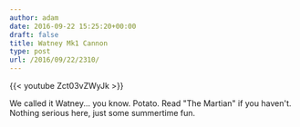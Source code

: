 ```yaml
---
author: adam
date: 2016-09-22 15:25:20+00:00
draft: false
title: Watney Mk1 Cannon
type: post
url: /2016/09/22/2310/
---
```


{{< youtube Zct03vZWyJk >}}

We called it Watney... you know. Potato. Read "The Martian" if you haven't. Nothing serious here, just some summertime fun.
